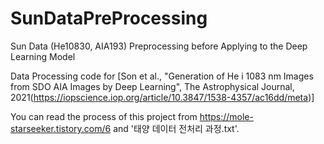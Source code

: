 # SunDataPreProcessing
Sun Data (He10830, AIA193) Preprocessing before Applying to the Deep Learning Model

Data Processing code for [Son et al., "Generation of He i 1083 nm Images from SDO AIA Images by Deep Learning", The Astrophysical Journal, 2021(https://iopscience.iop.org/article/10.3847/1538-4357/ac16dd/meta)]

You can read the process of this project from https://mole-starseeker.tistory.com/6 and '태양 데이터 전처리 과정.txt'.
